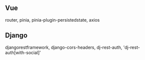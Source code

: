 ## Vue
router, pinia, pinia-plugin-persistedstate, axios

## Django
djangorestframework, django-cors-headers, dj-rest-auth, 'dj-rest-auth[with-social]'
